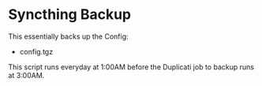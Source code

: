# Syncthing Backup

This essentially backs up the Config:

- config.tgz

This script runs everyday at 1:00AM before the Duplicati job to backup runs at 3:00AM.

